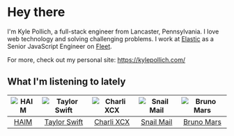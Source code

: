 # Hey there


I'm Kyle Pollich, a full-stack engineer from Lancaster, Pennsylvania. I love web technology and solving challenging problems.
I work at [Elastic](https://www.elastic.co/) as a Senior JavaScript Engineer on [Fleet](https://www.elastic.co/guide/en/fleet/current/fleet-overview.html).

For more, check out my personal site: https://kylepollich.com/

## What I'm listening to lately

<!-- begin artists -->
  |![HAIM](https://i.scdn.co/image/ab6761610000f178a688abfbbed1037befa47232)|![Taylor Swift](https://i.scdn.co/image/ab6761610000f1789e3acf1eaf3b8846e836f441)|![Charli XCX](https://i.scdn.co/image/ab6761610000f178576cb43281160e345f728b71)|![Snail Mail](https://i.scdn.co/image/ab6761610000f178d17078227246fc97957c7108)|![Bruno Mars](https://i.scdn.co/image/ab6761610000f178c36dd9eb55fb0db4911f25dd)|
  |:---:|:---:|:---:|:---:|:---:|
  |[HAIM](https://open.spotify.com/artist/4Ui2kfOqGujY81UcPrb5KE)|[Taylor Swift](https://open.spotify.com/artist/06HL4z0CvFAxyc27GXpf02)|[Charli XCX](https://open.spotify.com/artist/25uiPmTg16RbhZWAqwLBy5)|[Snail Mail](https://open.spotify.com/artist/4QkSD9TRUnMtI8Fq1jXJJe)|[Bruno Mars](https://open.spotify.com/artist/0du5cEVh5yTK9QJze8zA0C)|
<!-- end artists -->
